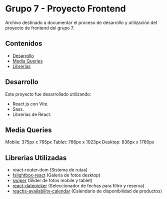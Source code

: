 # Grupo 7 - Proyecto Frontend

Archivo destinado a documentar el proceso de desarrollo y utilización del proyecto de frontend del grupo 7.

## Contenidos
- [Desarrollo](#desarrollo)
- [Media Queries](#media-queries)
- [Librerías](#librerias)

## Desarrollo

Este proyecto fue desarrollado utilizando:
- React.js con Vite.
- Sass.
- Librerías de React.

## Media Queries

Mobile: 375px x 765px
Tablet: 766px x 1023px
Desktop: 838px x 1760px

## Librerias Utilizadas

- react-router-dom (Sistema de rutas)
- [fslightbox-react](https://www.npmjs.com/package/fslightbox-react) (Galería de fotos desktop)
- [swiper](https://swiperjs.com/) (Slider de fotos mobile y tablet)
- [react-datepicker](https://www.npmjs.com/package/react-datepicker) (Seleccionador de fechas para filtro y reserva)
- [reactjs-availability-calendar](https://github.com/simpletut/reactjs-availability-calendar) (Calendario de disponibilidad de productos)
